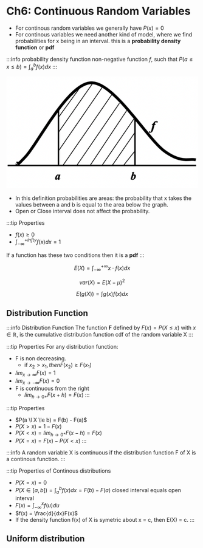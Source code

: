 # Ch6: Continuous Random Variables

+ For continous random variables we generally have $P(x) = 0$
+ For continous variables we need another kind of model, where we find probabilities for x being in an interval. this is a **probability density function** or **pdf**

:::info probability density function
non-negative function *f*, such that $P(a \le x \le b) = \int_a^b f(x)dx$
:::

![pdf](../img/pdf.png)

+ In this definition probabilities are areas: the probability that x takes the values between a and b is equal to the area below the graph.
+ Open or Close interval does not affect the probability.

:::tip Properties
+ $f(x) \ge 0$
+ $\int_{-\infty}^{+infty}f(x)dx = 1$

If a function has these two conditions then it is a **pdf**
:::

$$E(X) = \int_{-\infty}^{+\infty} x \cdot f(x)dx$$

$$var(X) = E(X - \mu)^2$$

$$E(g(X)) = \int g(x)f(x) dx$$

## Distribution Function

:::info Distribution Function
The function **F** defined by $F(x) = P(X \le x)$ with $x \in \mathbb{R}$, is the cumulative distribution function cdf of the random variable X
:::

:::tip Properties
For any distribution function:
+ F is non decreasing.
    + if $x_2 > x_1, then F(x_2) \ge F(x_1)$ 
+ $lim_{x\to\infty}F(x) = 1$
+ $lim_{x\to-\infty}F(x) = 0$
+ F is continuous from the right
    + $lim_{h \to 0+}F(x+h) = F(x)$
:::

:::tip Properties
+ $P(a \l X \le b) = F(b) - F(a)$
+ $P(X > x) = 1 - F(x)$
+ $P(X < x) = lim_{h \to 0^+} F(x-h) = F(x)$
+ $P(X = x) = F(x) - P(X < x)$
:::

:::info
A random variable X is continuous if the distribution function F of X is a continous function.
:::

:::tip Properties of Continous distributions
+ $P(X = x) = 0$
+ $P(X \in [a,b]) = \int_a^bf(x)dx = F(b) - F(a)$ closed interval equals open interval
+ $F(x) = \int_{-\infty}^xf(u)du$
+ $f(x) = \frac{d}{dx}F(x)$
+ If the density function f(x) of X is symetric about x = c, then E(X) = c.
:::

## Uniform distribution

